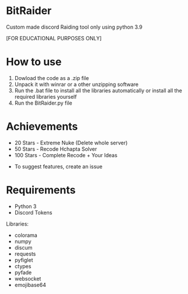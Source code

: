 # BitRaider

Custom made discord Raiding tool only using python 3.9

[FOR EDUCATIONAL PURPOSES ONLY]

# How to use
1. Dowload the code as a .zip file
2. Unpack it with winrar or a other unzipping software
3. Run the .bat file to install all the libraries automatically or install all the required libraries yourself
4. Run the BitRaider.py file

# Achievements
- 20 Stars - Extreme Nuke (Delete whole server)
- 50 Stars - Recode Hchapta Solver
- 100 Stars - Complete Recode + Your Ideas

* To suggest features, create an issue

# Requirements
- Python 3
- Discord Tokens

Libraries:
- colorama
- numpy
- discum
- requests
- pyfiglet
- ctypes
- pyfade
- websocket
- emojibase64



